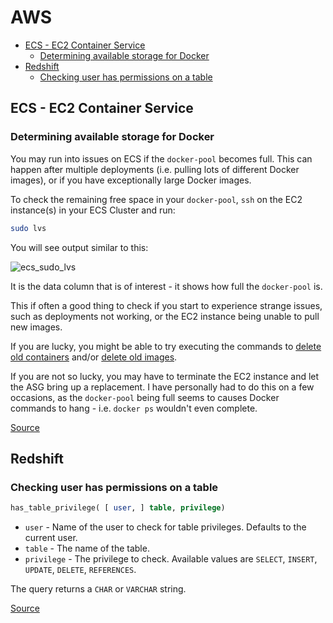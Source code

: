 # AWS

<!-- MarkdownTOC -->

- [ECS - EC2 Container Service](#ecs---ec2-container-service)
    - [Determining available storage for Docker](#determining-available-storage-for-docker)
- [Redshift](#redshift)
    - [Checking user has permissions on a table](#checking-user-has-permissions-on-a-table)

<!-- /MarkdownTOC -->

## ECS - EC2 Container Service

### Determining available storage for Docker

You may run into issues on ECS if the `docker-pool` becomes full. This can happen after multiple deployments (i.e. pulling lots of different Docker images), or if you have exceptionally large Docker images.

To check the remaining free space in your `docker-pool`, `ssh` on the EC2 instance(s) in your ECS Cluster and run:

```bash
sudo lvs
```

You will see output similar to this:

![ecs_sudo_lvs](https://cloud.githubusercontent.com/assets/6367914/14952091/59dc34fc-1055-11e6-9c0b-ea8f26bd8207.png)

It is the data column that is of interest - it shows how full the `docker-pool` is.

This if often a good thing to check if you start to experience strange issues, such as deployments not working, or the EC2 instance being unable to pull new images.

If you are lucky, you might be able to try executing the commands to [delete old containers](/docker/DOCKER.md#delete-old-containers) and/or [delete old images](/docker/DOCKER.md#delete-old-images).

If you are not so lucky, you may have to terminate the EC2 instance and let the ASG bring up a replacement. I have personally had to do this on a few occasions, as the `docker-pool` being full seems to causes Docker commands to hang - i.e. `docker ps` wouldn't even complete.

[Source](http://docs.aws.amazon.com/AmazonECS/latest/developerguide/ecs-optimized_AMI.html)

## Redshift

### Checking user has permissions on a table

```sql
has_table_privilege( [ user, ] table, privilege)
```

* `user` - Name of the user to check for table privileges. Defaults to the current user.
* `table` - The name of the table.
* `privilege` - The privilege to check. Available values are `SELECT`, `INSERT`, `UPDATE`, `DELETE`, `REFERENCES`.

The query returns a `CHAR` or `VARCHAR` string.

[Source](http://docs.aws.amazon.com/redshift/latest/dg/r_HAS_TABLE_PRIVILEGE.html)
